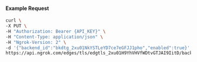 <!-- Code generated for API Clients. DO NOT EDIT. -->

#### Example Request

```bash
curl \
-X PUT \
-H "Authorization: Bearer {API_KEY}" \
-H "Content-Type: application/json" \
-H "Ngrok-Version: 2" \
-d '{"backend_id":"bkdtg_2xu01NkYSTLeYD7ce7eGFJJ1pho","enabled":true}' \
https://api.ngrok.com/edges/tls/edgtls_2xu01H9YhVHVfWDtvGTJAI9IitD/backend
```
